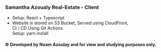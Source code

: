 ### Samantha Azoualy Real-Estate - Client

- Setup: React + Typescript </br>
- Website is stored on S3 Bucket, Served using CloudFront, </br>
  CI / CD Using Git Actions.</br>
  Setup: yarn install

#### ©️ Developed by Noam Azoulay and for view and studying purposes only.</br>
